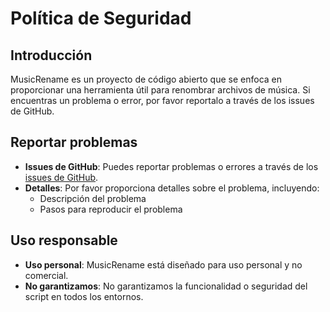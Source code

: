 # Política de Seguridad

## Introducción

MusicRename es un proyecto de código abierto que se enfoca en proporcionar una herramienta útil para renombrar archivos de música. Si encuentras un problema o error, por favor reportalo a través de los issues de GitHub.

## Reportar problemas

* **Issues de GitHub**: Puedes reportar problemas o errores a través de los [issues de GitHub](https://github.com/cignuscode/musicrename/issues).
* **Detalles**: Por favor proporciona detalles sobre el problema, incluyendo:
	+ Descripción del problema
	+ Pasos para reproducir el problema

## Uso responsable

* **Uso personal**: MusicRename está diseñado para uso personal y no comercial.
* **No garantizamos**: No garantizamos la funcionalidad o seguridad del script en todos los entornos.
